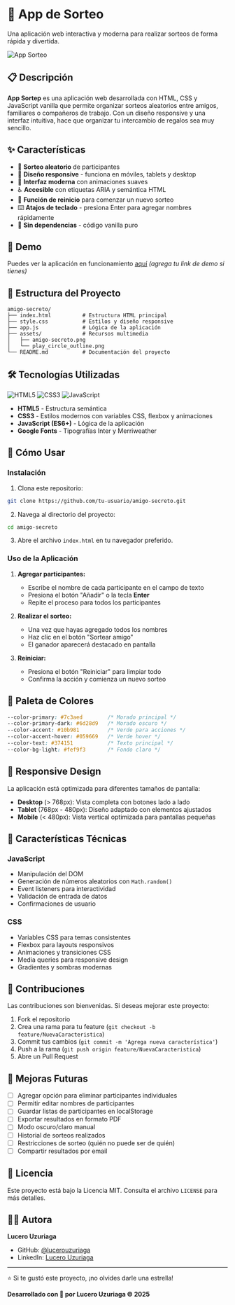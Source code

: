 # 🎁 App de Sorteo

Una aplicación web interactiva y moderna para realizar sorteos de forma rápida y divertida.

![App Sorteo](img/home2.png)

## 📋 Descripción

**App Sortep** es una aplicación web desarrollada con HTML, CSS y JavaScript vanilla que permite organizar sorteos aleatorios entre amigos, familiares o compañeros de trabajo. Con un diseño responsive y una interfaz intuitiva, hace que organizar tu intercambio de regalos sea muy sencillo.

## ✨ Características

- 🎲 **Sorteo aleatorio** de participantes
- 📱 **Diseño responsive** - funciona en móviles, tablets y desktop
- 🎨 **Interfaz moderna** con animaciones suaves
- ♿ **Accesible** con etiquetas ARIA y semántica HTML
- 🔄 **Función de reinicio** para comenzar un nuevo sorteo
- ⌨️ **Atajos de teclado** - presiona Enter para agregar nombres rápidamente
- 🎯 **Sin dependencias** - código vanilla puro

## 🚀 Demo

Puedes ver la aplicación en funcionamiento [aquí](#) _(agrega tu link de demo si tienes)_

## 📁 Estructura del Proyecto

```
amigo-secreto/
├── index.html          # Estructura HTML principal
├── style.css           # Estilos y diseño responsive
├── app.js              # Lógica de la aplicación
├── assets/             # Recursos multimedia
│   ├── amigo-secreto.png
│   └── play_circle_outline.png
└── README.md           # Documentación del proyecto
```

## 🛠️ Tecnologías Utilizadas


![HTML5](https://img.shields.io/badge/HTML5-E34F26?style=flat&logo=html5&logoColor=white)
![CSS3](https://img.shields.io/badge/CSS3-1572B6?style=flat&logo=css3&logoColor=white)
![JavaScript](https://img.shields.io/badge/JavaScript-F7DF1E?style=flat&logo=javascript&logoColor=black)


- **HTML5** - Estructura semántica
- **CSS3** - Estilos modernos con variables CSS, flexbox y animaciones
- **JavaScript (ES6+)** - Lógica de la aplicación
- **Google Fonts** - Tipografías Inter y Merriweather

## 📖 Cómo Usar

### Instalación

1. Clona este repositorio:
```bash
git clone https://github.com/tu-usuario/amigo-secreto.git
```

2. Navega al directorio del proyecto:
```bash
cd amigo-secreto
```

3. Abre el archivo `index.html` en tu navegador preferido.

### Uso de la Aplicación

1. **Agregar participantes:**
   - Escribe el nombre de cada participante en el campo de texto
   - Presiona el botón "Añadir" o la tecla **Enter**
   - Repite el proceso para todos los participantes

2. **Realizar el sorteo:**
   - Una vez que hayas agregado todos los nombres
   - Haz clic en el botón "Sortear amigo"
   - El ganador aparecerá destacado en pantalla

3. **Reiniciar:**
   - Presiona el botón "Reiniciar" para limpiar todo
   - Confirma la acción y comienza un nuevo sorteo

## 🎨 Paleta de Colores

```css
--color-primary: #7c3aed        /* Morado principal */
--color-primary-dark: #6d28d9   /* Morado oscuro */
--color-accent: #10b981         /* Verde para acciones */
--color-accent-hover: #059669   /* Verde hover */
--color-text: #374151           /* Texto principal */
--color-bg-light: #fef9f3       /* Fondo claro */
```

## 📱 Responsive Design

La aplicación está optimizada para diferentes tamaños de pantalla:

- **Desktop** (> 768px): Vista completa con botones lado a lado
- **Tablet** (768px - 480px): Diseño adaptado con elementos ajustados
- **Mobile** (< 480px): Vista vertical optimizada para pantallas pequeñas

## 🔧 Características Técnicas

### JavaScript
- Manipulación del DOM
- Generación de números aleatorios con `Math.random()`
- Event listeners para interactividad
- Validación de entrada de datos
- Confirmaciones de usuario

### CSS
- Variables CSS para temas consistentes
- Flexbox para layouts responsivos
- Animaciones y transiciones CSS
- Media queries para responsive design
- Gradientes y sombras modernas

## 🤝 Contribuciones

Las contribuciones son bienvenidas. Si deseas mejorar este proyecto:

1. Fork el repositorio
2. Crea una rama para tu feature (`git checkout -b feature/NuevaCaracteristica`)
3. Commit tus cambios (`git commit -m 'Agrega nueva característica'`)
4. Push a la rama (`git push origin feature/NuevaCaracteristica`)
5. Abre un Pull Request

## 📝 Mejoras Futuras

- [ ] Agregar opción para eliminar participantes individuales
- [ ] Permitir editar nombres de participantes
- [ ] Guardar listas de participantes en localStorage
- [ ] Exportar resultados en formato PDF
- [ ] Modo oscuro/claro manual
- [ ] Historial de sorteos realizados
- [ ] Restricciones de sorteo (quién no puede ser de quién)
- [ ] Compartir resultados por email

## 📄 Licencia

Este proyecto está bajo la Licencia MIT. Consulta el archivo `LICENSE` para más detalles.

## 👩‍💻 Autora

**Lucero Uzuriaga**

- GitHub: [@lucerouzuriaga](https://github.com/lucerouzuriaga)
- LinkedIn: [Lucero Uzuriaga](https://linkedin.com/in/lucerouzuriaga)

---

⭐ Si te gustó este proyecto, ¡no olvides darle una estrella!

**Desarrollado con 💜 por Lucero Uzuriaga © 2025**
